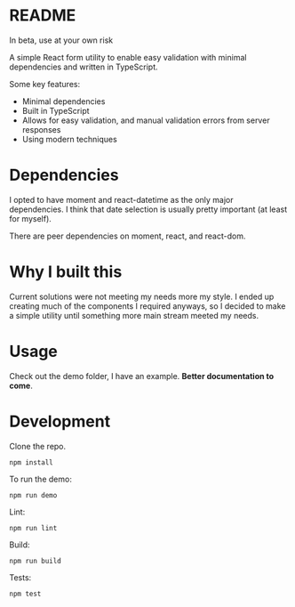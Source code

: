 # README #

In beta, use at your own risk

A simple React form utility to enable easy validation with minimal dependencies and written in TypeScript.

Some key features:
- Minimal dependencies
- Built in TypeScript
- Allows for easy validation, and manual validation errors from server responses
- Using modern techniques

# Dependencies

I opted to have moment and react-datetime as the only major dependencies. I think that date selection is usually pretty important (at least for myself).

There are peer dependencies on moment, react, and react-dom.

# Why I built this

Current solutions were not meeting my needs more my style. I ended up creating much of the components I required anyways, so I decided to make a simple utility until something more main stream meeted my needs.

# Usage

Check out the demo folder, I have an example. **Better documentation to come**.

# Development

Clone the repo.

```
npm install
```

To run the demo:

```
npm run demo
```

Lint:

```
npm run lint
```

Build:

```
npm run build
```

Tests:

```
npm test
```
